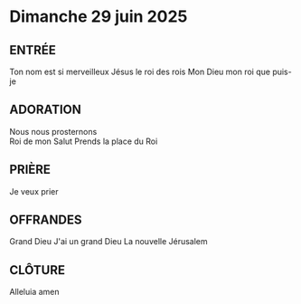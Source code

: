 # Dimanche 29 juin 2025

## ENTRÉE        
Ton nom est si merveilleux
Jésus le roi des rois
Mon Dieu mon roi que puis-je

## ADORATION        
Nous nous prosternons    
Roi de mon Salut
Prends la place du Roi

## PRIÈRE
Je veux prier
    
## OFFRANDES        
Grand Dieu 
J'ai un grand Dieu
La nouvelle Jérusalem
	
## CLÔTURE    
Alleluia amen

